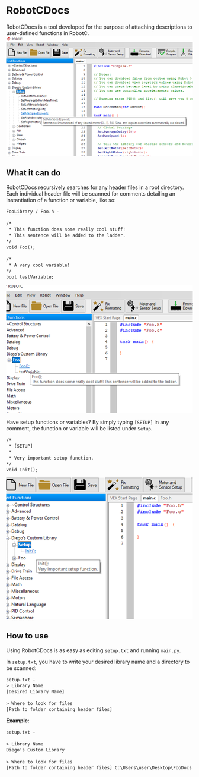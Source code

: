 # RobotCDocs
RobotCDocs is a tool developed for the purpose of attaching descriptions to user-defined functions in RobotC. 
![Preview Image](/Images/Preview_Image.png)

## What it can do
RobotCDocs recursively searches for any header files in a root directory. Each individual header file will be scanned for comments detailing an instantiation of a function or variable, like so:

    FooLibrary / Foo.h - 

    /*
     * This function does some really cool stuff!
     * This sentence will be added to the ladder.
    */
    void Foo();

    /*
     * A very cool variable!
    */
    bool testVariable;

![Preview Image](/Images/Foo_Image.png)

Have setup functions or variables? By simply typing ```[SETUP]``` in any comment, the function or variable will be listed under ```Setup```. 


    /*
     * [SETUP]
     *
     * Very important setup function.
    */
    void Init();


![Preview Image](/Images/Foo_Setup_Image.png)

## How to use

Using RobotCDocs is as easy as editing ```setup.txt``` and running ```main.py```.

In ```setup.txt```, you have to write your desired library name and a directory to be scanned:

    setup.txt - 
    > Library Name
    [Desired Library Name]

    > Where to look for files
    [Path to folder containing header files]


__Example__:

    setup.txt - 

    > Library Name
    Diego's Custom Library

    > Where to look for files
    [Path to folder containing header files] C:\Users\user\Desktop\FooDocs











